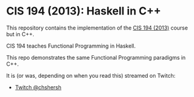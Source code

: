 # CIS 194 (2013): Haskell in C++

This repository contains the implementation of the
[CIS 194 (2013)](https://www.cis.upenn.edu/~cis1940/spring13/lectures.html)
course but in C++.

CIS 194 teaches Functional Programming in Haskell.

This repo demonstrates the same Functional Programming paradigms in C++.

It is (or was, depending on when you read this) streamed on Twitch:

- [Twitch @chshersh](https://www.twitch.tv/chshersh)
